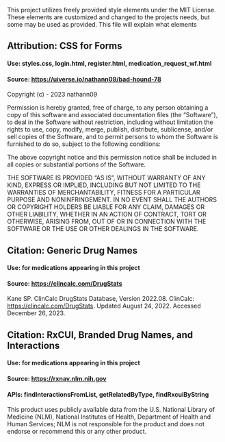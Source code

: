 This project utilizes freely provided style elements under the MIT License.
These elements are customized and changed to the projects needs, but some may be used as provided.
This file will explain what elements 

## Attribution: CSS for Forms
#### Use: styles.css, login.html, register.html, medication_request_wf.html
#### Source: https://uiverse.io/nathann09/bad-hound-78

Copyright (c) - 2023 nathann09 

Permission is hereby granted, free of charge, to any person obtaining a copy of this software and associated documentation files (the “Software”), to deal in the Software without restriction, including without limitation the rights to use, copy, modify, merge, publish, distribute, sublicense, and/or sell copies of the Software, and to permit persons to whom the Software is furnished to do so, subject to the following conditions:  

The above copyright notice and this permission notice shall be included in all copies or substantial portions of the Software.  
  
THE SOFTWARE IS PROVIDED “AS IS”, WITHOUT WARRANTY OF ANY KIND, EXPRESS OR IMPLIED, INCLUDING BUT NOT LIMITED TO THE WARRANTIES OF MERCHANTABILITY, FITNESS FOR A PARTICULAR PURPOSE AND NONINFRINGEMENT. IN NO EVENT SHALL THE AUTHORS OR COPYRIGHT HOLDERS BE LIABLE FOR ANY CLAIM, DAMAGES OR OTHER LIABILITY, WHETHER IN AN ACTION OF CONTRACT, TORT OR OTHERWISE, ARISING FROM, OUT OF OR IN CONNECTION WITH THE SOFTWARE OR THE USE OR OTHER DEALINGS IN THE SOFTWARE.  


## Citation: Generic Drug Names
#### Use: for medications appearing in this project
#### Source: https://clincalc.com/DrugStats

Kane SP. ClinCalc DrugStats Database, Version 2022.08. ClinCalc: https://clincalc.com/DrugStats. Updated August 24, 2022. Accessed December 26, 2023.

## Citation: RxCUI, Branded Drug Names, and Interactions
#### Use: for medications appearing in this project
#### Source: https://rxnav.nlm.nih.gov
#### APIs: findInteractionsFromList, getRelatedByType, findRxcuiByString

This product uses publicly available data from the U.S. National Library of Medicine (NLM), National Institutes of Health, Department of Health and Human Services; NLM is not responsible for the product and does not endorse or recommend this or any other product.